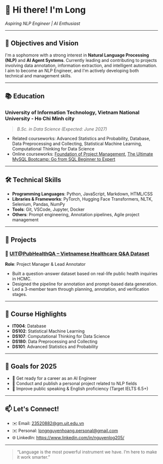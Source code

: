 # 👋 Hi there! I'm Long
*Aspiring NLP Engineer | AI Enthusiast*

---

## 🧠 Objectives and Vision
I'm a sophomore with a strong interest in **Natural Language Processing (NLP)** and **AI Agent Systems**. Currently leading and contributing to projects involving data annotation, information extraction, and intelligent automation. I aim to become an NLP Engineer, and I'm actively developing both technical and management skills.

---

## 📚 Education
### **University of Information Technology, Vietnam National University - Ho Chi Minh city**  
> *B.Sc. in Data Science (Expected: June 2027)*  
- Related courseworks: Advanced Statistics and Probability, Database, Data Preprocessing and Collecting, Statistical Machine Learning, Computational Thinking for Data Science
- Online courseworks: [Foundation of Project Management](https://coursera.org/share/e9661f36865dcbd0f7d5192b116e8d65), [The Ultimate MySQL Bootcamp: Go from SQL Beginner to Expert](https://www.udemy.com/certificate/UC-78a294d2-6874-4d21-8dbf-abb3e4e62a38/)

---

## 🛠️ Technical Skills
- **Programming Languages**: Python, JavaScript, Markdown, HTML/CSS  
- **Libraries & Frameworks**: PyTorch, Hugging Face Transformers, NLTK, Selenium, Pandas, NumPy  
- **Tools**: Git, VSCode, Jupyter, Docker
- **Others**: Prompt engineering, Annotation pipelines, Agile project management

---

## 🚀 Projects

### 🏥 [UIT@PubHealthQA – Vietnamese Healthcare Q&A Dataset](https://github.com/nguyenlong205/uit.PubHealthQA)  
**Role**: Project Manager & Lead Annotator  
- Built a question-answer dataset based on real-life public health inquiries in HCMC.  
- Designed the pipeline for annotation and prompt-based data generation.  
- Led a 3-member team through planning, annotation, and verification stages.

---

## 📌 Course Highlights
- **IT004**: Database
- **DS102**: Statistical Machine Learning
- **DS107**: Computational Thinking for Data Science
- **DS180**: Data Preprocessing and Collecting
- **DS101**: Advanced Statistics and Probability

---

## 🎯 Goals for 2025
- 🚧 Get ready for a career as an AI Engineer 
- 🤖 Conduct and publish a personal project related to NLP fields 
- 🎤 Improve public speaking & English proficiency (Target IELTS 6.5+)

---

## 📫 Let's Connect!
- ✉️ Email: 23520882@gm.uit.edu.vn
- ✉️ Personal: longnguyenhoang.personal@gmail.com
- 🌐 LinkedIn: https://www.linkedin.com/in/nguyenlog205/ 

---

> “Language is the most powerful instrument we have. I’m here to make it work smarter.”

<!---
nguyenlong205/nguyenlong205 is a ✨ special ✨ repository because its `README.md` (this file) appears on your GitHub profile.
You can click the Preview link to take a look at your changes.
--->
